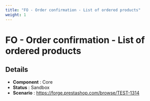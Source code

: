 ```yaml
---
title: "FO - Order confirmation - List of ordered products"
weight: 1
---
```


# FO - Order confirmation - List of ordered products
## Details
* **Component** : Core
* **Status** : Sandbox
* **Scenario** : https://forge.prestashop.com/browse/TEST-1314
